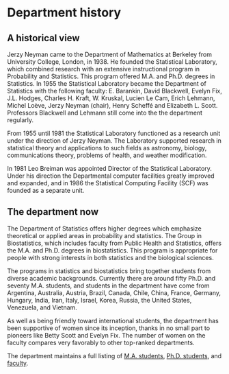 # Department history

## A historical view

Jerzy Neyman came to the Department of Mathematics at Berkeley from University College, London, in 1938. He founded the Statistical Laboratory, which combined research with an extensive instructional program in Probability and Statistics. This program offered M.A. and Ph.D. degrees in Statistics. In 1955 the Statistical Laboratory became the Department of Statistics with the following faculty: E. Barankin, David Blackwell, Evelyn Fix, J.L. Hodges, Charles H. Kraft, W. Kruskal, Lucien Le Cam, Erich Lehmann, Michel Loève, Jerzy Neyman (chair), Henry Scheffé and Elizabeth L. Scott. Professors Blackwell and Lehmann still come into the the department regularly.

From 1955 until 1981 the Statistical Laboratory functioned as a research unit under the direction of Jerzy Neyman. The Laboratory supported research in statistical theory and applications to such fields as astronomy, biology, communications theory, problems of health, and weather modification.

In 1981 Leo Breiman was appointed Director of the Statistical Laboratory. Under his direction the Departmental computer facilities greatly improved and expanded, and in 1986 the Statistical Computing Facility (SCF) was founded as a separate unit.

## The department now

The Department of Statistics offers higher degrees which emphasize theoretical or applied areas in probability and statistics. The Group in Biostatistics, which includes faculty from Public Health and Statistics, offers the M.A. and Ph.D. degrees in biostatistics. This program is appropriate for people with strong interests in both statistics and the biological sciences.

The programs in statistics and biostatistics bring together students from diverse academic backgrounds. Currently there are around fifty Ph.D. and seventy M.A. students, and students in the department have come from Argentina, Australia, Austria, Brazil, Canada, Chile, China, France, Germany, Hungary, India, Iran, Italy, Israel, Korea, Russia, the United States, Venezuela, and Vietnam.

As well as being friendly toward international students, the department has been supportive of women since its inception, thanks in no small part to pioneers like Betty Scott and Evelyn Fix. The number of women on the faculty compares very favorably to other top-ranked departments.

The department maintains a full listing of [M.A. students](https://statistics.berkeley.edu/people/students/masters), [Ph.D. students](https://statistics.berkeley.edu/people/students/phd), and [faculty](https://statistics.berkeley.edu/people/faculty).
